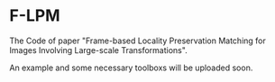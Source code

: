# F-LPM
The Code of paper "Frame-based Locality Preservation Matching for Images Involving Large-scale Transformations".

An example and some necessary toolboxs will be uploaded soon.
